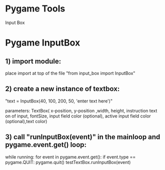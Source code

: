 # Pygame Tools
Input Box

# Pygame InputBox

## 1) import module:

place import at top of the file
"from input_box import InputBox"

## 2) create a new instance of textbox:

"text = InputBox(40, 100, 200, 50, 'enter text here')"

parameters:
TextBox( x-position, y-position ,width, height, instruction text on of input, fontSize, input field color (optional), active input field color (optional),text color)

## 3) call "runInputBox(event)" in the mainloop and pygame.event.get() loop:

while running:
  for event in pygame.event.get():
    if event.type == pygame.QUIT:
      pygame.quit()
    testTextBox.runInputBox(event)

